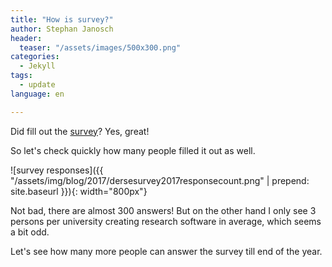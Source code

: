 ```yaml
---
title: "How is survey?"
author: Stephan Janosch
header:
  teaser: "/assets/images/500x300.png"
categories: 
  - Jekyll
tags:
  - update
language: en

---
```


Did fill out the [survey](/blog/2017/10/19/survey-about-research-software-in-germany-2017.html)? Yes, great! 

So let's check quickly how many people filled it out as well.

![survey responses]({{ "/assets/img/blog/2017/dersesurvey2017responsecount.png" | prepend: site.baseurl }}){: width="800px"}

Not bad, there are almost 300 answers! But on the other hand I only see 3 persons per university creating research software in average, which seems a bit odd.
 
Let's see how many more people can answer the survey till end of the year. 


 
